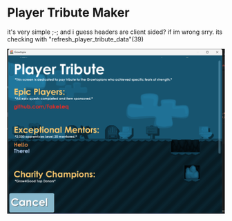 # Player Tribute Maker
it's very simple ;-; and i guess headers are client sided? if im wrong srry.<CR>
its checking with "refresh_player_tribute_data"(39)

![img](https://raw.githubusercontent.com/FakeLeq/PlayerTribute/main/img/image.png)
